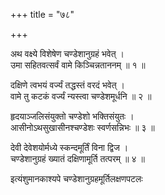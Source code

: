+++
title = "७८"

+++
  
  
  
  
अथ वक्ष्ये विशेषेण चण्डेशानुग्रहं भवेत् ।  
उमा सहितवत्सर्वं वामे किञ्चिन्नताननम् ॥ १ ॥  
  
दक्षिणे त्वभयं वर्ज्यं तद्धस्तं वरदं भवेत् ।  
वामे तु कटकं वर्ज्यं न्यस्त्वा चण्डेशमूर्धनि ॥ २ ॥  
  
हृदयाञ्जलिसंयुक्तो चण्डेशो भक्तिसंयुतः ।  
आसीनोऽथसुखासीनश्चण्डेशः स्वर्णसन्निभः ॥ ३ ॥  
  
देवी देवेशयोर्मध्ये स्कन्दमूर्तिं विना द्विज ।  
चण्डेशानुग्रहं ख्यातं दक्षिणामूर्ति तत्परम् ॥ ४ ॥  
  
इत्यंशुमानकाश्यपे चण्डेशानुग्रहमूर्तिलक्षणपटलः   